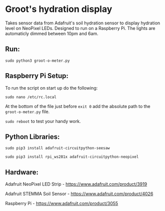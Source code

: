 # Groot's hydration display

Takes sensor data from Adafruit's soil hydration sensor to display hydration level on NeoPixel LEDs. Designed to run on a Raspberry Pi. The lights are automaticly dimmed between 10pm and 6am.

## Run:

`sudo python3 groot-o-meter.py`

## Raspberry Pi Setup:

To run the script on start up do the following:

`sudo nano /etc/rc.local`

At the bottom of the file just before `exit 0` add the absolute path to the `groot-o-meter.py` file.

`sudo reboot` to test your handy work.

## Python Libraries:

`sudo pip3 install adafruit-circuitpython-seesaw`

`sudo pip3 install rpi_ws281x adafruit-circuitpython-neopixel`

## Hardware:

Adafruit NeoPixel LED Strip - https://www.adafruit.com/product/3919

Adafruit STEMMA Soil Sensor - https://www.adafruit.com/product/4026

Raspberry Pi - https://www.adafruit.com/product/3055
